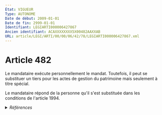 ```yaml
---
État: VIGUEUR
Type: AUTONOME
Date de début: 2009-01-01
Date de fin: 2999-01-01
Identifiant: LEGIARTI000006427867
Ancien identifiant: ACAXXXXXXXX5X00482AAXXAB
URL: article/LEGI/ARTI/00/00/06/42/78/LEGIARTI000006427867.xml
---
```


<h1>Article 482</h1>

Le mandataire exécute personnellement le mandat. Toutefois, il peut se
substituer un tiers pour les actes de gestion du patrimoine mais seulement à
titre spécial.<br />

Le mandataire répond de la personne qu'il s'est substituée dans les conditions
de l'article 1994.


<details>
  <summary><em>Références</em></summary>

  <h2>Articles faisant référence à l'article</h2>
  
  <ul>
    <li>
      <a href="https://legal.tricoteuses.fr//redirection/LEGIARTI000006284898?vers=git&vers=legifrance">LOI n° 2007-308 du 5 mars 2007 portant réforme de la protection juridique des majeurs - article 7 ENTIEREMENT_MODIF</a> MODIFICATION cible
    </li>
    <li>
      <a href="https://legal.tricoteuses.fr//redirection/LEGIARTI000006445287?vers=git&vers=legifrance">Code civil - article 1994 AUTONOME VIGUEUR, en vigueur depuis le 1804-03-21</a> CITATION cible
    </li>
  </ul>
  
  <h2>Références faites par l'article</h2>
  
  <ul>
    <li>
      2007-03-05 MODIFICATION source <a href="https://legal.tricoteuses.fr//redirection/LEGIARTI000006284898?vers=git&vers=legifrance">LOI n° 2007-308 du 5 mars 2007 portant réforme de la protection juridique des majeurs - article 7 ENTIEREMENT_MODIF</a>
    </li>
    <li>
      2999-01-01 CITATION source <a href="https://legal.tricoteuses.fr//redirection/LEGIARTI000006445287?vers=git&vers=legifrance">Code civil - article 1994 AUTONOME VIGUEUR, en vigueur depuis le 1804-03-21</a>
    </li>
    <li>
      2999-01-01 CONCORDANCE cible <a href="https://legal.tricoteuses.fr//redirection/LEGIARTI000006427937?vers=git&vers=legifrance">Code civil - article 413-7 AUTONOME VIGUEUR, en vigueur depuis le 2009-01-01</a>
    </li>
    <li>
      2999-01-01 CONCORDE source <a href="https://legal.tricoteuses.fr//redirection/LEGIARTI000006427937?vers=git&vers=legifrance">Code civil - article 413-7 AUTONOME VIGUEUR, en vigueur depuis le 2009-01-01</a>
    </li>
    <li>
      CODIFICATION source Loi 1803-03-14
    </li>
  </ul>
</details>
